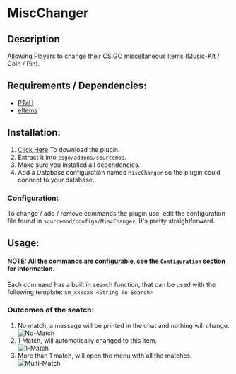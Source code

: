 # MiscChanger
## Description
Allowing Players to change their CS:GO miscellaneous items (Music-Kit / Coin / Pin).

## Requirements / Dependencies:
 - [PTaH](https://github.com/komashchenko/PTaH)
 - [eItems](https://github.com/quasemago/eItems)

## Installation:
1. [Click Here](https://github.com/Natanel-Shitrit/MiscChanger/archive/main.zip) To download the plugin.
2. Extract it into `csgo/addons/sourcemod`.
3. Make sure you installed all dependencies.
4. Add a Database configuration named `MiscChanger` so the plugin could connect to your database.

### Configuration:
To change / add / remove commands the plugin use, edit the configuration file found in `sourcemod/configs/MiscChanger`, It's pretty straightforward.

## Usage:
#### NOTE: All the commands are configurable, see the `Configuration` section for information.
Each command has a built in search function, that can be used with the following template: `sm_xxxxxx <String To Search>`
### Outcomes of the seatch:
1. No match, a message will be printed in the chat and nothing will change.\
![No-Match](https://i.imgur.com/9L0hSuR.png)
2. 1 Match, will automatically changed to this item.\
![1-Match](https://i.imgur.com/5qBiQRY.gif)
3. More than 1 match, will open the menu with all the matches.\
![Multi-Match](https://i.imgur.com/fUWjb5e.gif)
